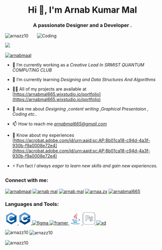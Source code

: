 <h1 align="center">Hi 👋, I'm Arnab Kumar Mal</h1>
<h3 align="center">A passionate Designer and a Developer .</h3>
<img align="right" alt="Coding" width="400" src="https://t4.ftcdn.net/jpg/05/97/74/29/360_F_597742919_gNwhTPLDD1T9ACAJXZ9qVuvCVFsDvXCe.jpg">

<p align="left"> <img src="https://komarev.com/ghpvc/?username=arnazz10&label=Profile%20views&color=0e75b6&style=flat" alt="arnazz10" /> </p>

<a href="https://www.linkedin.com/in/arnab-mal-74454127a/"><img src="https://img.shields.io/badge/-LinkedIn-0072b1?&style=for-the-badge&logo=linkedin&logoColor=white"></a>

<p align="left"> <a href="https://twitter.com/arnabmaal" target="blank"><img src="https://img.shields.io/twitter/follow/arnabmaal?logo=twitter&style=for-the-badge" alt="arnabmaal" /></a> </p>

- 🔭 I’m currently working as a *Creative Lead In SRMIST QUANTUM COMPUTING CLUB*

- 🌱 I’m currently learning *Designing and Data Structures And Algorithms*

- 👨‍💻 All of my projects are available at [https://arnabmal665.wixstudio.io/portfolio](https://arnabmal665.wixstudio.io/portfolio)

- 💬 Ask me about *Designing ,content writing ,Graphical Presentaion , Coding etc..*

- 📫 How to reach me *arnabmal665@gmail.com*

- 📄 Know about my experiences [https://acrobat.adobe.com/id/urn:aaid:sc:AP:8b01ca18-c94d-4a3f-930b-f9a0008e72e4](https://acrobat.adobe.com/id/urn:aaid:sc:AP:8b01ca18-c94d-4a3f-930b-f9a0008e72e4)

- ⚡ Fun fact *I always eager to learn new skills and gain new experiences.*

<h3 align="left">Connect with me:</h3>
<p align="left">
<a href="https://twitter.com/arnabmaal" target="blank"><img align="center" src="https://raw.githubusercontent.com/rahuldkjain/github-profile-readme-generator/master/src/images/icons/Social/twitter.svg" alt="arnabmaal" height="30" width="40" /></a>
<a href="https://linkedin.com/in/arnab mal" target="blank"><img align="center" src="https://raw.githubusercontent.com/rahuldkjain/github-profile-readme-generator/master/src/images/icons/Social/linked-in-alt.svg" alt="arnab mal" height="30" width="40" /></a>
<a href="https://fb.com/arnab mal" target="blank"><img align="center" src="https://raw.githubusercontent.com/rahuldkjain/github-profile-readme-generator/master/src/images/icons/Social/facebook.svg" alt="arnab mal" height="30" width="40" /></a>
<a href="https://instagram.com/arnaa.zx" target="blank"><img align="center" src="https://raw.githubusercontent.com/rahuldkjain/github-profile-readme-generator/master/src/images/icons/Social/instagram.svg" alt="arnaa.zx" height="30" width="40" /></a>
<a href="https://www.hackerrank.com/arnabmal665" target="blank"><img align="center" src="https://raw.githubusercontent.com/rahuldkjain/github-profile-readme-generator/master/src/images/icons/Social/hackerrank.svg" alt="arnabmal665" height="30" width="40" /></a>
</p>

<h3 align="left">Languages and Tools:</h3>
<p align="left"> <a href="https://www.cprogramming.com/" target="_blank" rel="noreferrer"> <img src="https://raw.githubusercontent.com/devicons/devicon/master/icons/c/c-original.svg" alt="c" width="40" height="40"/> </a> <a href="https://www.w3schools.com/cpp/" target="_blank" rel="noreferrer"> <img src="https://raw.githubusercontent.com/devicons/devicon/master/icons/cplusplus/cplusplus-original.svg" alt="cplusplus" width="40" height="40"/> </a> <a href="https://www.figma.com/" target="_blank" rel="noreferrer"> <img src="https://www.vectorlogo.zone/logos/figma/figma-icon.svg" alt="figma" width="40" height="40"/> </a> <a href="https://www.framer.com/" target="_blank" rel="noreferrer"> <img src="https://www.vectorlogo.zone/logos/framer/framer-icon.svg" alt="framer" width="40" height="40"/> </a> <a href="https://www.java.com" target="_blank" rel="noreferrer"> <img src="https://raw.githubusercontent.com/devicons/devicon/master/icons/java/java-original.svg" alt="java" width="40" height="40"/> </a> <a href="https://www.photoshop.com/en" target="_blank" rel="noreferrer"> <img src="https://raw.githubusercontent.com/devicons/devicon/master/icons/photoshop/photoshop-line.svg" alt="photoshop" width="40" height="40"/> </a> <a href="https://www.adobe.com/products/xd.html" target="_blank" rel="noreferrer"> <img src="https://cdn.worldvectorlogo.com/logos/adobe-xd.svg" alt="xd" width="40" height="40"/> </a> </p>

<p><img align="left" src="https://github-readme-stats.vercel.app/api/top-langs?username=arnazz10&show_icons=true&locale=en&layout=compact" alt="arnazz10" /></p>

<p>&nbsp;<img align="center" src="https://github-readme-stats.vercel.app/api?username=arnazz10&show_icons=true&locale=en" alt="arnazz10" /></p>

<p><img align="center" src="https://github-readme-streak-stats.herokuapp.com/?user=arnazz10&" alt="arnazz10" /></p>
